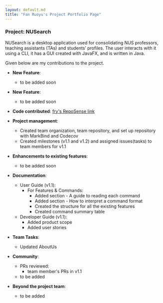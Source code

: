 ```yaml
---
layout: default.md
title: "Fan Ruoyu's Project Portfolio Page"
---
```


### Project: NUSearch

NUSearch is a desktop application used for consolidating NUS professors, teaching assistants (TAs) and students’ profiles. The user interacts with it using a CLI, it has a GUI created with JavaFX, and is written in Java.

Given below are my contributions to the project.

* **New Feature**: 
  * to be added soon

* **New Feature**: 
  * to be added soon

* **Code contributed**: [fry's RepoSense link](https://nus-cs2103-ay2324s1.github.io/tp-dashboard/?search=frrrrry&breakdown=true)

* **Project management**:
    * Created team organization, team repository, and set up repository with MarkBind and Codecov
    * Created milestones (v1.1 and v1.2) and assigned issues(tasks) to team members for v1.1

* **Enhancements to existing features**:
    * to be added soon

* **Documentation**:
    * User Guide (v1.1):
        * For Features & Commands:
          * Added section - A guide to reading each command
          * Added section - How to interpret a command format
          * Created the structure for all the existing features
          * Created command summary table
    * Developer Guide (v1.1):
        * Added product scope
        * Added user stories

* **Team Tasks**:
  * Updated AboutUs

* **Community**:
    * PRs reviewed: 
      * team member's PRs in v1.1
    * to be added    

* **Beyond the project team**:
    * to be added

